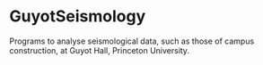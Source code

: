 # GuyotSeismology

Programs to analyse seismological data, such as those of campus construction, at Guyot Hall, Princeton University.

